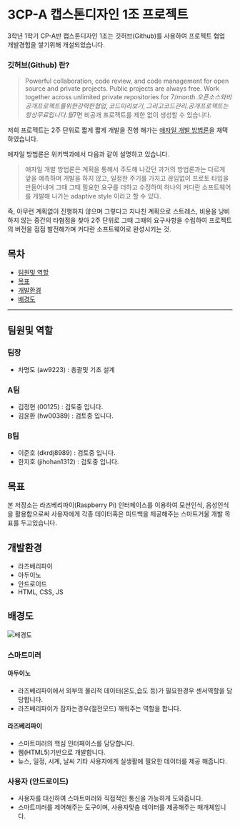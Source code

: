 # 3CP-A 캡스톤디자인 1조 프로젝트

3학년 1학기 CP-A반 캡스톤디자인 1조는 깃허브(Github)를 사용하여 프로젝트 협업 개발경험을 쌓기위해 개설되었습니다.

### 깃허브(Github) 란?
> Powerful collaboration, code review, and code management for open source and private projects. Public projects are always free. Work together across unlimited private repositories for $7 / month.
오픈 소스와 비공개 프로젝트를 위한 강력한 협업, 코드 미리보기, 그리고 코드 관리. 공개 프로젝트는 항상 무료입니다. 월 7$면 비공개 프로젝트를 제한 없이 생성할 수 있습니다.

저희 프로젝트는 2주 단위로 짧게 짧게 개발을 진행 해가는 [애자일 개발 방법론](https://ko.wikipedia.org/wiki/%EC%95%A0%EC%9E%90%EC%9D%BC_%EC%86%8C%ED%94%84%ED%8A%B8%EC%9B%A8%EC%96%B4_%EA%B0%9C%EB%B0%9C)을 채택 하였습니다.

애자일 방법론은 위키백과에서 다음과 같이 설명하고 있습니다.

> 애자일 개발 방법론은 계획을 통해서 주도해 나갔던 과거의 방법론과는 다르게 앞을 예측하며 개발을 하지 않고, 일정한 주기를 가지고 끊임없이 프로토 타입을 만들어내며 그때 그때 필요한 요구를 더하고 수정하여 하나의 커다란 소프트웨어를 개발해 나가는 adaptive style 이라고 할 수 있다.

즉, 아무런 계획없이 진행하지 않으며 그렇다고 지나친 계획으로 스트레스, 비용을 낭비하지 않는 중간의 타협점을 찾아 2주 단위로 그때 그때의 요구사항을 수립하여 프로젝트의 버전을 점점 발전해가며 커다란 소프트웨어로 완성시키는 것. 

## 목차

 * [팀원및 역할](#about_us)
 * [목표](#goals)
 * [개발환경](#develop_enviorment)
 * [배경도](#background)

------------------------------------------------

## <a name="about_us">팀원및 역할</a>

### 팀장
- 차명도 (aw9223) : 총괄및 기초 설계

### A팀
- 김정현 (00125) : 검토중 입니다.
- 김윤환 (hw00389) : 검토중 입니다.

### B팀
- 이준호 (dkrdj8989) : 검토중 입니다.
- 한지호 (jihohan1312) : 검토중 입니다.

## <a name="goals">목표</a>
본 저장소는 라즈베리파이(Raspberry Pi) 인터페이스를 이용하여 모션인식, 음성인식을 활용함으로써 사용자에게 각종 데이터혹은 피드백을 제공해주는 스마트거울 개발 목표를 두고있습니다.

## <a name="develop_enviorment">개발환경</a>
- 라즈베리파이
- 아두이노
- 안드로이드
- HTML, CSS, JS 

## <a name="background">배경도</a>

![배경도](https://github.com/2017yjcpa1/smart_mirror/blob/master/20170307.png?raw=true)

### 스마트미러

#### 아두이노
 - 라즈베리파이에서 외부의 물리적 데이터(온도,습도 등)가 필요한경우 센서역할을 담당합니다.
 - 라즈베리파이가 잠자는경우(절전모드) 깨워주는 역할을 합니다.
 
#### 라즈베리파이
 - 스마트미러의 핵심 인터페이스를 담당합니다.
 - 웹(HTML5)기반으로 개발합니다.
 - 뉴스, 일정, 시계, 날씨 기타 사용자에게 실생활에 필요한 데이터를 제공 해줍니다.
 
### 사용자 (안드로이드)
 - 사용자를 대신하여 스마트미러와 직접적인 통신을 가능하게 도와줍니다.
 - 스마트미러를 제어해주는 도구이며, 사용자맞춤 데이터를 제공해주는 매개체입니다.
